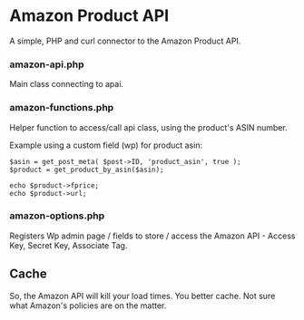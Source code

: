 # Amazon Product API

A simple, PHP and curl connector to the Amazon Product API.


### amazon-api.php

Main class connecting to apai.

### amazon-functions.php

Helper function to access/call api class, using the product's ASIN number.

Example using a custom field (wp) for product asin:

```
$asin = get_post_meta( $post->ID, 'product_asin', true );
$product = get_product_by_asin($asin);

echo $product->fprice;
echo $product->url;

```

### amazon-options.php

Registers Wp admin page / fields to store / access the Amazon API - Access Key, Secret Key, Associate Tag.

## Cache

So, the Amazon API will kill your load times. You better cache. Not sure what Amazon's policies are on the matter.
